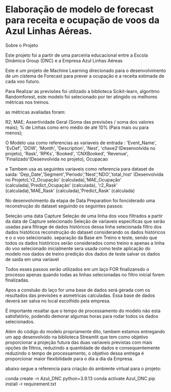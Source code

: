 # Elaboração de modelo de forecast para receita e ocupação de voos da Azul Linhas Aéreas.

Sobre o Projeto

Este projeto foi a partir de uma parceiria educacional entre a Escola Dinâmica Group (DNC) e a Empresa Azul Linhas Aéreas

Este é um projeto de Machine Learning direcionado para o desenvolvimento de um cistema de Forecast para prever a ocupação e a receita estimada de cada voo futuro.

Para Realizar as previsões foi utilizado a biblioteca Scikit-learn, algoritmo Randomforest, este modelo foi selecionado por ter atingido os melhores métricas nos treinos.

as métricas avaliadas foram:

R2;
MAE;
Assertividade Geral (Soma das previsões / soma dos valores reais);
% de Linhas como erro médio de até 10% (Para mais ou para menos);

O Modelo usa como referencias as variaveis de entrada : 'Event_Name', 'EvDef', 'DOW', 'Month', 'Description', 'Nest', 'chave2'(Desenvolvida no projeto), 'Rask', 'RPKs', 'Booked', 'CNXBooked', 'Revenue', 'Finalizado'(Desenvolvida no projeto), Ocupacao

e Tambem usa as seguintes variaveis como referencia para dataset de saida: 'Dep_Date','Segment','Periodo','Nest','NDO','total_hist' (Desenvolvida no Projeto),'r2_Ocupação' (calculada),'MAE_Ocupação' (calculada),'Predict_Ocupação' (calculada), 'r2_Rask' (calculada),'MAE_Rask' (calculada),'Predict_Rask' (calculada)

No desenvolvimento da etapa de Data Preparation foi fonciderado uma reconstrução do dataset seguindo os seguintes passos:

Seleção uma data Capture
Seleção de uma linha dos voos filtrados a partir da data de Capture selecionado
Seleção de variaveis especificas que serão usadas para filtrage de dados históricos dessa linha selecionada
filtro dos dados históticos
reconstrução do dataset considerando os dados históricos e o o voo selecionado.
separação da Base em Treino e teste, sendo que todos os dados históricos serão considerados como treino e apenas a linha do voo selecionado inicialmente sera usada como teste
aplicação do modelo nos dados de treino
predição dos dados de teste
salvar os dados de saida em uma variavel

Todos esses passos serão utilizados em um laço FOR finalizansdo o processo apenas quando todas as linhas selecionadas no filtro inicial forem finalizadas.

Apos a consluão do laço for uma base de dados será gerada com os resultados das previsões e asmetricas calculadas.
Essa base de dados deverá ser salva no local escolhido pela empresa.

É importante resaltar que o tempo de processamento do modelo não esta satisfatório, podendo demorar algumas horas para rodar todos os dados selecionados.


Além do código do modelo propriamente dito, tambem estamos entregando um app desenvolvido na biblioteca Streamlit que tem como objetivo proporcionar a projeção futura das duas variaveis previstas com mais opções de filtros, reduzindo a quantidade de dados e consequentemente reduzindo o tempo de processamento, o objetivo dessa entrega é proporcionar maior flexibilidade para o dia a dia da Empresa.




abaixo segue a referencia para criação do ambiente virtual para o projeto:


conda create -n Azul_DNC python=3.9.13
conda activate Azul_DNC
pip install -r requirement.txt


   


